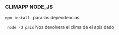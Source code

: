 ### CLIMAPP NODE_JS

```npm install ``` para las dependencias

``` node -d pais``` Nos devolvera el clima de el apis dado